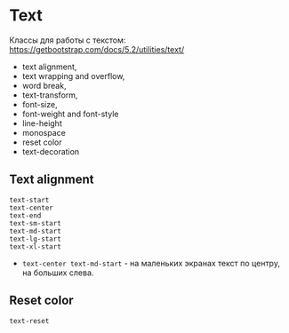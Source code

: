 # Text
Классы для работы с текстом: https://getbootstrap.com/docs/5.2/utilities/text/

- text alignment,
- text wrapping and overflow,
- word break,
- text-transform,
- font-size,
- font-weight and font-style
- line-height
- monospace
- reset color
- text-decoration

## Text alignment

    text-start
    text-center
    text-end
    text-sm-start
    text-md-start
    text-lg-start
    text-xl-start

- `text-center text-md-start` - на маленьких экранах текст по центру, на больших слева.

## Reset color

    text-reset
